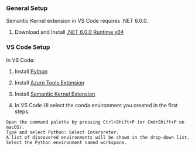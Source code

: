### General Setup

Semantic Kernel extension in VS Code requires .NET 6.0.0.
1. Download and Install [.NET 6.0.0 Runtime x64](https://aka.ms/dotnet-core-applaunch?framework=Microsoft.NETCore.App&framework_version=6.0.0&arch=x64&rid=win10-x64)

### VS Code Setup

In VS Code:

1. Install [Python](https://marketplace.visualstudio.com/items?itemName=ms-python.python)

2. Install [Azure Tools Extension](https://marketplace.visualstudio.com/items?itemName=ms-vscode.vscode-node-azure-pack)

3. Install [Semantic Kernel Extension](https://marketplace.visualstudio.com/items?itemName=ms-semantic-kernel.semantic-kernel)


4. In VS Code UI select the conda environment you created in the first steps.
```
Open the command palette by pressing Ctrl+Shift+P (or Cmd+Shift+P on macOS).
Type and select Python: Select Interpreter.
A list of discovered environments will be shown in the drop-down list. 
Select the Python environment named workspace.
```


<!-- 
![select interpreter](images/select_interpreter.png)

2. First select the notebook Kernel to be the same of the conda environment you created in the README.md first steps.

<img src="images/select_kernel01.png" alt="Select Kernel">
<P>
<img src="images/select_kernel02.png" alt="Select Kernel"> -->


